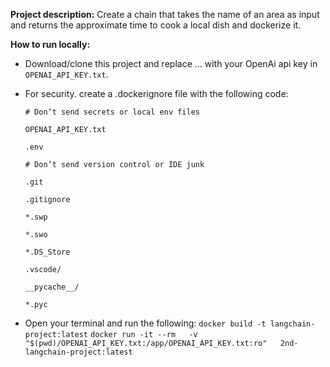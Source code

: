 **Project description:**
Create a chain that takes the name of an area as input and returns the approximate time to cook a local dish and dockerize it. 

**How to run locally:**
- Download/clone this project and replace ... with your OpenAi api key in `OPENAI_API_KEY.txt`.
  
- For security. create a .dockerignore file with the following code:
  
  `# Don’t send secrets or local env files`
  
  `OPENAI_API_KEY.txt`
  
  `.env`
  
  `# Don’t send version control or IDE junk`
  
  `.git`
  
  `.gitignore`
  
  `*.swp`
  
  `*.swo`
  
  `*.DS_Store`
  
  `.vscode/`
  
  `__pycache__/`
  
  `*.pyc`

- Open your terminal and run the following:
  `docker build -t langchain-project:latest`
  `docker run -it --rm   -v "$(pwd)/OPENAI_API_KEY.txt:/app/OPENAI_API_KEY.txt:ro"   2nd-langchain-project:latest`
  
